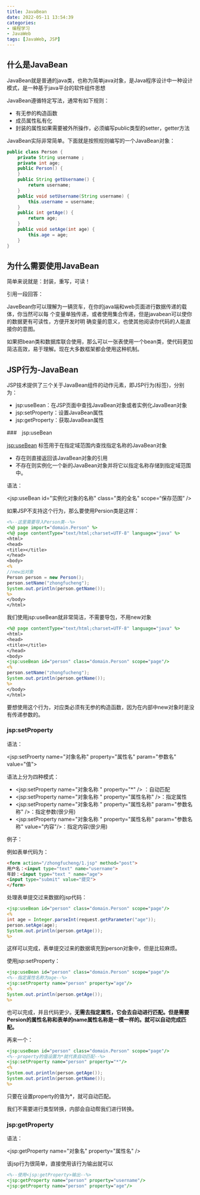 ```yaml
---
title: JavaBean
date: 2022-05-11 13:54:39
categories: 
- 编程学习
- JavaWeb
tags: [JavaWeb, JSP]
---
```




## 什么是JavaBean

JavaBean就是普通的java类，也称为简单java对象，是Java程序设计中一种设计模式，是一种基于java平台的软件组件思想

JavaBean遵循特定写法，通常有如下规则：

- 有无参的构造函数
- 成员属性私有化
- 封装的属性如果需要被外所操作，必须编写public类型的setter，getter方法

JavaBean实际非常简单。下面就是按照规则编写的一个JavaBean对象：

```java
public class Person {
	private String username ;
	private int age;
	public Person() {
	}
	public String getUsername() {
		return username;
	}
	public void setUsername(String username) {
		this.username = username;
	}
	public int getAge() {
		return age;
	}
	public void setAge(int age) {
		this.age = age;
	}
}
```

## 为什么需要使用JavaBean

简单来说就是：封装，重写，可读！

引用一段回答：

 JaveBean你可以理解为⼀辆货⻋，在你的java端和web⻚⾯进⾏数据传递的载体，你当然可以每
个变量单独传递，或者使⽤集合传递，但是javabean可以使你的数据更有可读性，⽅便开发时明
确变量的意义，也使其他阅读你代码的⼈能直接你的意图。

如果把bean类和数据库联合使用，那么可以一张表使用一个bean类，使代码更加简洁高效，易于理解。现在大多数框架都会使用这种机制。



## JSP行为-JavaBean

JSP技术提供了三个关于JavaBean组件的动作元素，即JSP行为(标签)，分别为：

- jsp:useBean：在JSP页面中查找JavaBean对象或者实例化JavaBean对象
- jsp:setProperty：设置JavaBean属性
- jsp:getProperty：获取JavaBean属性

###　jsp:useBean

<jsp:useBean> 标签用于在指定域范围内查找指定名称的JavaBean对象

- 存在则直接返回该JavaBean对象的引用
- 不存在则实例化一个新的JavaBean对象并将它以指定名称存储到指定域范围中。

语法：

<jsp:useBean id="实例化对象的名称" class="类的全名" scope=“保存范围” />

如果JSP不支持这个行为，那么要使用Persion类是这样：

```jsp
<%--这⾥需要导⼊Person类--%>
<%@ page import="domain.Person" %>
<%@ page contentType="text/html;charset=UTF-8" language="java" %>
<html>
<head>
<title></title>
</head>
<body>
<%
//new出对象
Person person = new Person();
person.setName("zhongfucheng");
System.out.println(person.getName());
%>
</body>
</html>
```

我们使用jsp:useBean就非常简洁，不需要导包，不用new对象

```jsp
<%@ page contentType="text/html;charset=UTF-8" language="java" %>
<html>
<head>
<title></title>
</head>
<body>
<jsp:useBean id="person" class="domain.Person" scope="page"/>
<%
person.setName("zhongfucheng");
System.out.println(person.getName());
%>
</body>
</html>
```

要想使用这个行为，对应类必须有无参的构造函数，因为在内部中new对象时是没有传递参数的。



### jsp:setProperty

语法：

<jsp:setProerty name="对象名称" property="属性名" param="参数名" value="值">

语法上分为四种模式：

- <jsp:setProperty name="对象名称 "  property="*" /> ：自动匹配
- <jsp:setProperty name="对象名称 "  property="属性名称" />：指定属性
- <jsp:setProperty name="对象名称 "  property="属性名称" param="参数名称" />：指定参数(很少用)
- <jsp:setProperty name="对象名称 "  property="属性名称" param="参数名称"  value="内容"/>：指定内容(很少用)





例子：

例如表单代码为：

```html
<form action="/zhongfucheng/1.jsp" method="post">
⽤户名：<input type="text" name="username">
年龄：<input type="text " name="age">
<input type="submit" value="提交">
</form>
```

处理表单提交过来数据的jsp代码：

```jsp
<jsp:useBean id="person" class="domain.Person" scope="page"/>
<%
int age = Integer.parseInt(request.getParameter("age"));
person.setAge(age);
System.out.println(person.getAge());
%>
```

这样可以完成，表单提交过来的数据填充到person对象中，但是比较麻烦。

使用jsp:setProperty：

```jsp
<jsp:useBean id="person" class="domain.Person" scope="page"/>
<%--指定属性名称为age--%>
<jsp:setProperty name="person" property="age"/>
<%
System.out.println(person.getAge());
%>
```

也可以完成，并且代码更少。**无需去指定属性，它会去自动进行匹配。但是需要Persion的属性名称和表单的name属性名称是一模一样的。就可以自动完成匹配。**

再来一个：

```jsp
<jsp:useBean id="person" class="domain.Person" scope="page"/>
<%--property的值设置为*就代表⾃动匹配--%>
<jsp:setProperty name="person" property="*"/>
<%
System.out.println(person.getAge());
System.out.println(person.getName());
%>
```

只要在设置property的值为*，就可自动匹配。

我们不需要进行类型转换，内部会自动帮我们进行转换。





### jsp:getProperty

语法：

<jsp:getProperty name="对象名" property="属性名" />

该jsp行为很简单，直接使用该行为输出就可以

```jsp
<%--使⽤<jsp:getProperty>输出--%>
<jsp:getProperty name="person" property="username"/>
<jsp:getProperty name="person" property="age"/>
```

